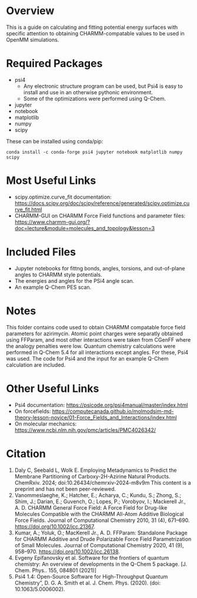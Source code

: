 # Overview

This is a guide on calculating and fitting potential energy surfaces with specific attention to obtaining CHARMM-compatable values to be used in OpenMM simulations.

# Required Packages

* psi4
    * Any electronic structure program can be used, but Psi4 is easy to install and use in an otherwise pythonic environment.
    * Some of the optimizations were performed using Q-Chem.
* jupyter
* notebook
* matplotlib
* numpy
* scipy

These can be installed using conda/pip:

`conda install -c conda-forge psi4 jupyter notebook matplotlib numpy scipy`

# Most Useful Links

* scipy.optimize.curve_fit documentation: https://docs.scipy.org/doc/scipy/reference/generated/scipy.optimize.curve_fit.html
* CHARMM-GUI on CHARMM Force Field functions and parameter files: https://www.charmm-gui.org/?doc=lecture&module=molecules_and_topology&lesson=3

# Included Files

* Jupyter notebooks for fittng bonds, angles, torsions, and out-of-plane angles to CHARMM style potentials.
* The energies and angles for the PSi4 angle scan.
* An example Q-Chem PES scan.


# Notes

This folder contains code used to obtain CHARMM compatable force field parameters for azirimycin. Atomic point charges were separatly obtained using FFParam, and most other interactions were taken from CGenFF where the analogy penalties were low. Quantum chemistry calculations were performed in Q-Chem 5.4 for all interactions except angles. For these, Psi4 was used. The code for Psi4 and the input for an example Q-Chem calculation are included.


# Other Useful Links

* Psi4 documentation: https://psicode.org/psi4manual/master/index.html
* On forcefields: https://computecanada.github.io/molmodsim-md-theory-lesson-novice/01-Force_Fields_and_Interactions/index.html  
* On molecular mechanics: https://www.ncbi.nlm.nih.gov/pmc/articles/PMC4026342/

# Citation

1. Daly C, Seebald L, Wolk E. Employing Metadynamics to Predict the Membrane Partitioning of Carboxy-2H-Azirine Natural Products. ChemRxiv. 2024; doi:10.26434/chemrxiv-2024-m8v9m  This content is a preprint and has not been peer-reviewed.
2. Vanommeslaeghe, K.; Hatcher, E.; Acharya, C.; Kundu, S.; Zhong, S.; Shim, J.; Darian, E.; Guvench, O.; Lopes, P.; Vorobyov, I.; Mackerell Jr., A. D. CHARMM General Force Field: A Force Field for Drug-like Molecules Compatible with the CHARMM All-Atom Additive Biological Force Fields. Journal of Computational Chemistry 2010, 31 (4), 671–690. https://doi.org/10.1002/jcc.21367.
3. Kumar, A.; Yoluk, O.; MacKerell Jr., A. D. FFParam: Standalone Package for CHARMM Additive and Drude Polarizable Force Field Parametrization of Small Molecules. Journal of Computational Chemistry 2020, 41 (9), 958–970. https://doi.org/10.1002/jcc.26138.
4. Evgeny Epifanovsky et al. Software for the frontiers of quantum chemistry: An overview of developments in the Q-Chem 5 package. [J. Chem. Phys.. 155, 084801 (2021)]
5. Psi4 1.4: Open-Source Software for High-Throughput Quantum Chemistry”, D. G. A. Smith et al. J. Chem. Phys. (2020). (doi: 10.1063/5.0006002).
